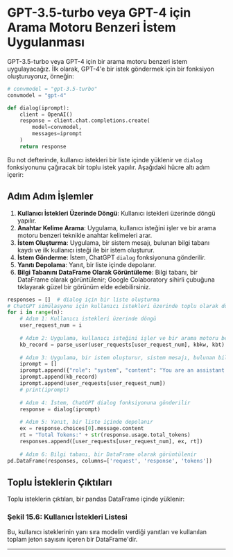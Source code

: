 # GPT-3.5-turbo veya GPT-4 için Arama Motoru Benzeri İstem Uygulanması

GPT-3.5-turbo veya GPT-4 için bir arama motoru benzeri istem uygulayacağız. İlk olarak, GPT-4'e bir istek göndermek için bir fonksiyon oluşturuyoruz, örneğin: 
```python
# convmodel = "gpt-3.5-turbo"
convmodel = "gpt-4"

def dialog(iprompt):
    client = OpenAI()
    response = client.chat.completions.create(
        model=convmodel,
        messages=iprompt
    )
    return response
```
Bu not defterinde, kullanıcı istekleri bir liste içinde yüklenir ve `dialog` fonksiyonunu çağıracak bir toplu istek yapılır. Aşağıdaki hücre altı adım içerir:

## Adım Adım İşlemler

1. **Kullanıcı İstekleri Üzerinde Döngü**: Kullanıcı istekleri üzerinde döngü yapılır.
2. **Anahtar Kelime Arama**: Uygulama, kullanıcı isteğini işler ve bir arama motoru benzeri teknikle anahtar kelimeleri arar.
3. **İstem Oluşturma**: Uygulama, bir sistem mesajı, bulunan bilgi tabanı kaydı ve ilk kullanıcı isteği ile bir istem oluşturur.
4. **İstem Gönderme**: İstem, ChatGPT `dialog` fonksiyonuna gönderilir.
5. **Yanıtı Depolama**: Yanıt, bir liste içinde depolanır.
6. **Bilgi Tabanını DataFrame Olarak Görüntüleme**: Bilgi tabanı, bir DataFrame olarak görüntülenir; Google Colaboratory sihirli çubuğuna tıklayarak güzel bir görünüm elde edebilirsiniz.

```python
responses = []  # dialog için bir liste oluşturma
# ChatGPT simülasyonu için kullanıcı istekleri üzerinde toplu olarak döngü
for i in range(n):
    # Adım 1: Kullanıcı istekleri üzerinde döngü
    user_request_num = i
    
    # Adım 2: Uygulama, kullanıcı isteğini işler ve bir arama motoru benzeri teknikle anahtar kelimeleri arar
    kb_record = parse_user(user_requests[user_request_num], kbkw, kbt)
    
    # Adım 3: Uygulama, bir istem oluşturur, sistem mesajı, bulunan bilgi tabanı kaydı ve ilk kullanıcı isteği ile
    iprompt = []
    iprompt.append({"role": "system", "content": "You are an assistant for Rothman Consulting."})
    iprompt.append(kb_record)
    iprompt.append(user_requests[user_request_num])
    # print(iprompt)
    
    # Adım 4: İstem, ChatGPT dialog fonksiyonuna gönderilir
    response = dialog(iprompt)
    
    # Adım 5: Yanıt, bir liste içinde depolanır
    ex = response.choices[0].message.content
    rt = "Total Tokens:" + str(response.usage.total_tokens)
    responses.append([user_requests[user_request_num], ex, rt])
    
    # Adım 6: Bilgi tabanı, bir DataFrame olarak görüntülenir
pd.DataFrame(responses, columns=['request', 'response', 'tokens'])
```

## Toplu İsteklerin Çıktıları

Toplu isteklerin çıktıları, bir pandas DataFrame içinde yüklenir:

### Şekil 15.6: Kullanıcı İstekleri Listesi

Bu, kullanıcı isteklerinin yanı sıra modelin verdiği yanıtları ve kullanılan toplam jeton sayısını içeren bir DataFrame'dir.

---

